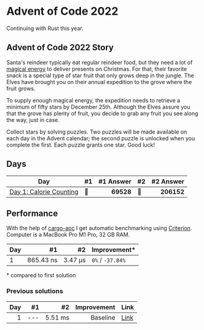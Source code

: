 # Advent of Code 2022

Continuing with Rust this year.

## Advent of Code 2022 Story

Santa's reindeer typically eat regular reindeer food, but they need a lot of [magical energy](https://adventofcode.com/2018/day/25) to deliver presents on Christmas. For that, their favorite snack is a special type of star fruit that only grows deep in the jungle. The Elves have brought you on their annual expedition to the grove where the fruit grows.

To supply enough magical energy, the expedition needs to retrieve a minimum of fifty stars by December 25th. Although the Elves assure you that the grove has plenty of fruit, you decide to grab any fruit you see along the way, just in case.

Collect stars by solving puzzles. Two puzzles will be made available on each day in the Advent calendar; the second puzzle is unlocked when you complete the first. Each puzzle grants one star. Good luck!

## Days

| Day                                                                                                       | #1  | #1 Answer | #2  |  #2 Answer |
| --------------------------------------------------------------------------------------------------------- | --- | --------: | --- | ---------: |
| [Day 1: Calorie Counting](https://github.com/believer/advent-of-code/blob/master/rust/2022/src/day_01.rs) | 🌟  | **69528** | 🌟  | **206152** |

## Performance

With the help of [cargo-aoc](https://github.com/gobanos/cargo-aoc) I get automatic benchmarking using [Criterion](https://github.com/bheisler/criterion.rs). Computer is a MacBook Pro M1 Pro, 32 GB RAM.

| Day |        #1 |      #2 | Improvement\*    |
| --- | --------: | ------: | ---------------- |
| 1   | 865.43 ns | 3.47 µs | `0%` / `-37.84%` |

\* compared to first solution

### Previous solutions

| Day |  #1 |      #2 | Improvement | Link                                                                                                                     |
| --: | --: | ------: | ----------: | ------------------------------------------------------------------------------------------------------------------------ |
|   1 | --- | 5.51 ms |    Baseline | [Link](https://github.com/believer/advent-of-code/blob/5e1dbfdf07be5916d8d323360cf1f86767009ca2/rust/2022/src/day_01.rs) |
